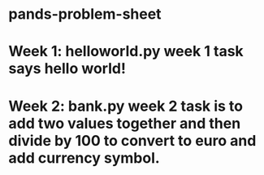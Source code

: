 # pands-problem-sheet
# Week 1: helloworld.py    week 1 task says hello world!

# Week 2: bank.py     week 2 task is to add two values together and then divide by 100 to convert to euro and add currency symbol. 
